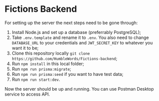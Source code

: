 # Fictions Backend

For setting up the server the next steps need to be gone through:

1. Install Node.js and set up a database (preferrably PostgreSQL);
2. Take `.env.template` and rename it to `.env`. You also need to change `DATABASE_URL` to your credentials and `JWT_SECRET_KEY` to whatever you want it to be;
3. Clone this repository locally `git clone https://github.com/HumbleWords/Fictions-backend`;
4. Run `npm install` in this local folder;
5. Run `npm run prisma:migrate`;
6. Run `npm run prisma:seed` if you want to have test data;
7. Run `npm run start:dev`.

Now the server should be up and running.
You can use Postman Desktop service to access API.